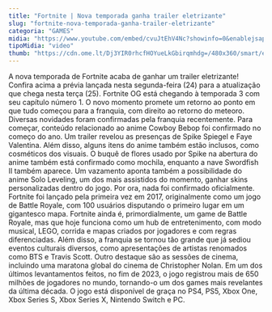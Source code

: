 ```yaml
---
title: "Fortnite | Nova temporada ganha trailer eletrizante"
slug: "fortnite-nova-temporada-ganha-trailer-eletrizante"
categoria: "GAMES"
midia: "https://www.youtube.com/embed/cvuJtEhV4Nc?showinfo=0&enablejsapi=1"
tipoMidia: "video"
thumb: "https://cdn.ome.lt/Dj3YIR0rhcfHOYueLkGbirqmhdg=/480x360/smart/extras/conteudos/omelete_THUMB_-_2025-03-24T114055.303.png"
---
```


A nova temporada de Fortnite acaba de ganhar um trailer eletrizante! Confira acima a prévia lançada nesta segunda-feira (24) para a atualização que chega nesta terça (25).
Fortnite OG está chegando à temporada 3 com seu capítulo número 1. O novo momento promete um retorno ao ponto em que tudo começou para a franquia, com direito ao retorno do meteoro.
Diversas novidades foram confirmadas pela franquia recentemente. Para começar, conteúdo relacionado ao anime Cowboy Bebop foi confirmado no começo do ano. Um trailer revelou as presenças de Spike Spiegel e Faye Valentina. Além disso, alguns itens do anime também estão inclusos, como cosméticos dos visuais. O buquê de flores usado por Spike na abertura do anime também está confirmado como mochila, enquanto a nave Swordfish II também aparece.
Um vazamento aponta também a possibilidade do anime Solo Leveling, um dos mais assistidos do momento, ganhar skins personalizadas dentro do jogo. Por ora, nada foi confirmado oficialmente.
Fortnite foi lançado pela primeira vez em 2017, originalmente como um jogo de Battle Royale, com 100 usuários disputando o primeiro lugar em um gigantesco mapa. Fortnite ainda é, primordialmente, um game de Battle Royale, mas que hoje funciona como um hub de entretenimento, com modo musical, LEGO, corrida e mapas criados por jogadores e com regras diferenciadas.
Além disso, a franquia se tornou tão grande que já sediou eventos culturais diversos, como apresentações de artistas renomados como BTS e Travis Scott. Outro destaque são as sessões de cinema, incluindo uma maratona global do cinema de Christopher Nolan.
Em um dos últimos levantamentos feitos, no fim de 2023, o jogo registrou mais de 650 milhões de jogadores no mundo, tornando-o um dos games mais revelantes da última década.
O jogo está disponível de graça no PS4, PS5, Xbox One, Xbox Series S, Xbox Series X, Nintendo Switch e PC.